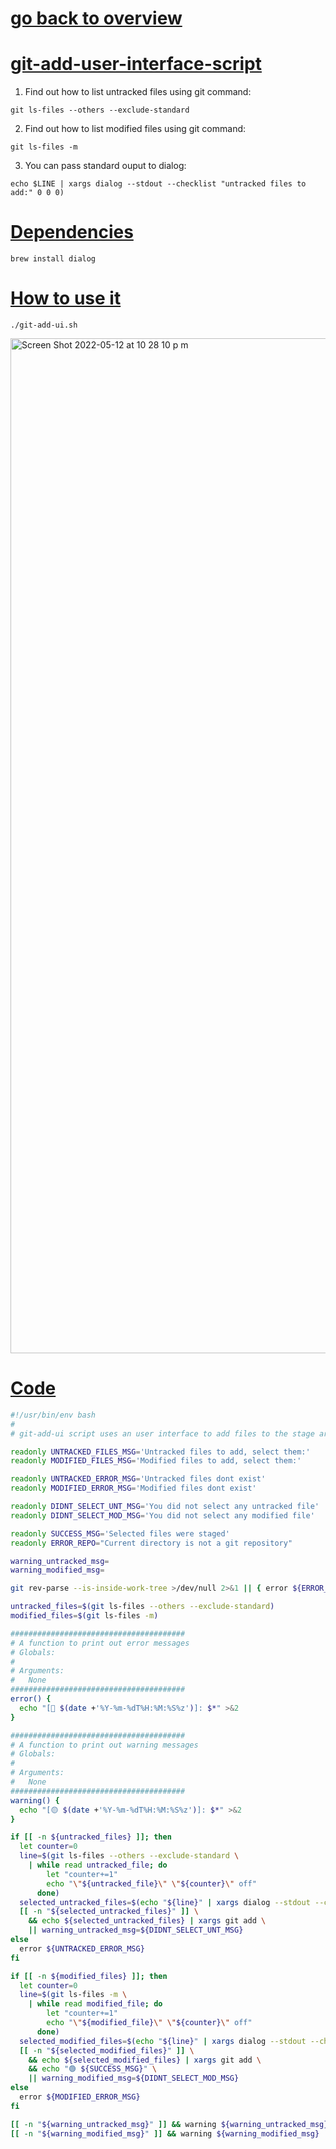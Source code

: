 # [go back to overview](https://github.com/c4arl0s#bash-scripts)

# [git-add-user-interface-script](https://github.com/c4arl0s/git-add-user-interface-script#go-back-to-overview)

1. Find out how to list untracked files using git command:

```console
git ls-files --others --exclude-standard
```

2. Find out how to list modified files using git command:

```console
git ls-files -m
```

3. You can pass standard ouput to dialog:

```console
echo $LINE | xargs dialog --stdout --checklist "untracked files to add:" 0 0 0)
```

# [Dependencies](https://github.com/c4arl0s/git-add-user-interface-script#git-add-user-interface-script)

```console
brew install dialog
```

# [How to use it](https://github.com/c4arl0s/git-add-user-interface-script#git-add-user-interface-script)

```console
./git-add-ui.sh
```

<img width="1624" alt="Screen Shot 2022-05-12 at 10 28 10 p m" src="https://user-images.githubusercontent.com/24994818/168206056-046d0310-8a9f-4a52-b83d-4003e5262d5c.png">

# [Code]()

```bash
#!/usr/bin/env bash
#
# git-add-ui script uses an user interface to add files to the stage area

readonly UNTRACKED_FILES_MSG='Untracked files to add, select them:'
readonly MODIFIED_FILES_MSG='Modified files to add, select them:'

readonly UNTRACKED_ERROR_MSG='Untracked files dont exist'
readonly MODIFIED_ERROR_MSG='Modified files dont exist'

readonly DIDNT_SELECT_UNT_MSG='You did not select any untracked file'
readonly DIDNT_SELECT_MOD_MSG='You did not select any modified file'

readonly SUCCESS_MSG='Selected files were staged'
readonly ERROR_REPO="Current directory is not a git repository"

warning_untracked_msg=
warning_modified_msg=

git rev-parse --is-inside-work-tree >/dev/null 2>&1 || { error ${ERROR_REPO}; return 1; }

untracked_files=$(git ls-files --others --exclude-standard)
modified_files=$(git ls-files -m)

#######################################
# A function to print out error messages 
# Globals:
#   
# Arguments:
#   None
#######################################
error() {
  echo "[🔴 $(date +'%Y-%m-%dT%H:%M:%S%z')]: $*" >&2
}

#######################################
# A function to print out warning messages 
# Globals:
#   
# Arguments:
#   None
#######################################
warning() {
  echo "[🟡 $(date +'%Y-%m-%dT%H:%M:%S%z')]: $*" >&2
}

if [[ -n ${untracked_files} ]]; then
  let counter=0
  line=$(git ls-files --others --exclude-standard \
    | while read untracked_file; do 
        let "counter+=1"
        echo "\"${untracked_file}\" \"${counter}\" off"
      done)
  selected_untracked_files=$(echo "${line}" | xargs dialog --stdout --checklist ${UNTRACKED_FILES_MSG} 0 0 0)
  [[ -n "${selected_untracked_files}" ]] \
    && echo ${selected_untracked_files} | xargs git add \
    || warning_untracked_msg=${DIDNT_SELECT_UNT_MSG}
else
  error ${UNTRACKED_ERROR_MSG}
fi

if [[ -n ${modified_files} ]]; then
  let counter=0
  line=$(git ls-files -m \
    | while read modified_file; do 
        let "counter+=1"
        echo "\"${modified_file}\" \"${counter}\" off"
      done)
  selected_modified_files=$(echo "${line}" | xargs dialog --stdout --checklist ${MODIFIED_FILES_MSG} 0 0 0)
  [[ -n "${selected_modified_files}" ]] \
    && echo ${selected_modified_files} | xargs git add \
    && echo "🟢 ${SUCCESS_MSG}" \
    || warning_modified_msg=${DIDNT_SELECT_MOD_MSG}
else
  error ${MODIFIED_ERROR_MSG}
fi

[[ -n "${warning_untracked_msg}" ]] && warning ${warning_untracked_msg}
[[ -n "${warning_modified_msg}" ]] && warning ${warning_modified_msg}
```

